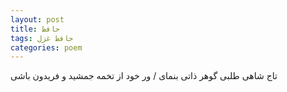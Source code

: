 ```yaml
---
layout: post
title: حافظ
tags: حافظ غزل
categories: poem
---
```


تاج شاهی طلبی گوهر ذاتی بنمای / ور خود از تخمه جمشید و فریدون باشی

